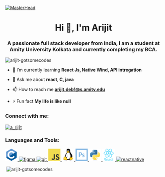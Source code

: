 [![MasterHead](https://i.ibb.co/R2W8Z5X/banner2.gif)](https://github.com/Arijit-gotsomecodes)
<h1 align="center">Hi 👋, I'm Arijit</h1>
<h3 align="center">A passionate full stack developer from India, I am a student at Amity University Kolkata and currently completing my BCA.</h3>

<p align="left"> <img src="https://komarev.com/ghpvc/?username=arijit-gotsomecodes&label=Profile%20views&color=0e75b6&style=flat" alt="arijit-gotsomecodes" /> </p>

- 🌱 I’m currently learning **React Js, Native Wind, API intregation**

- 💬 Ask me about **react, C, java**

- 📫 How to reach me **arijit.deb1@s.amity.edu**

- ⚡ Fun fact **My life is like null**

<h3 align="left">Connect with me:</h3>
<p align="left">
<a href="https://instagram.com/a_rij1t" target="blank"><img align="center" src="https://raw.githubusercontent.com/rahuldkjain/github-profile-readme-generator/master/src/images/icons/Social/instagram.svg" alt="a_rij1t" height="30" width="40" /></a>
</p>

<h3 align="left">Languages and Tools:</h3>
<p align="left"> <a href="https://www.cprogramming.com/" target="_blank" rel="noreferrer"> <img src="https://raw.githubusercontent.com/devicons/devicon/master/icons/c/c-original.svg" alt="c" width="40" height="40"/> </a> <a href="https://www.figma.com/" target="_blank" rel="noreferrer"> <img src="https://www.vectorlogo.zone/logos/figma/figma-icon.svg" alt="figma" width="40" height="40"/> </a> <a href="https://git-scm.com/" target="_blank" rel="noreferrer"> <img src="https://www.vectorlogo.zone/logos/git-scm/git-scm-icon.svg" alt="git" width="40" height="40"/> </a> <a href="https://developer.mozilla.org/en-US/docs/Web/JavaScript" target="_blank" rel="noreferrer"> <img src="https://raw.githubusercontent.com/devicons/devicon/master/icons/javascript/javascript-original.svg" alt="javascript" width="40" height="40"/> </a> <a href="https://www.linux.org/" target="_blank" rel="noreferrer"> <img src="https://raw.githubusercontent.com/devicons/devicon/master/icons/linux/linux-original.svg" alt="linux" width="40" height="40"/> </a> <a href="https://www.photoshop.com/en" target="_blank" rel="noreferrer"> <img src="https://raw.githubusercontent.com/devicons/devicon/master/icons/photoshop/photoshop-line.svg" alt="photoshop" width="40" height="40"/> </a> <a href="https://www.python.org" target="_blank" rel="noreferrer"> <img src="https://raw.githubusercontent.com/devicons/devicon/master/icons/python/python-original.svg" alt="python" width="40" height="40"/> </a> <a href="https://reactjs.org/" target="_blank" rel="noreferrer"> <img src="https://raw.githubusercontent.com/devicons/devicon/master/icons/react/react-original-wordmark.svg" alt="react" width="40" height="40"/> </a> <a href="https://reactnative.dev/" target="_blank" rel="noreferrer"> <img src="https://reactnative.dev/img/header_logo.svg" alt="reactnative" width="40" height="40"/> </a> </p>

<p>&nbsp;<img align="center" src="https://github-readme-stats.vercel.app/api?username=arijit-gotsomecodes&show_icons=true&locale=en" alt="arijit-gotsomecodes" /></p>
